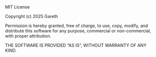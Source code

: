 MIT License

Copyright (c) 2025 Gareth

Permission is hereby granted, free of charge, to use, copy, modify, and distribute this software for any purpose, commercial or non-commercial, with proper attribution.

THE SOFTWARE IS PROVIDED “AS IS”, WITHOUT WARRANTY OF ANY KIND.